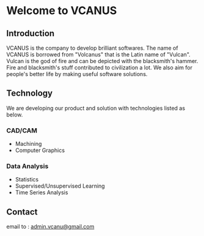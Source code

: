 # Welcome to VCANUS

## Introduction
VCANUS is the company to develop brilliant softwares. The name of VCANUS is borrowed from "Volcanus" that is the Latin name of "Vulcan". Vulcan is the god of fire and can be depicted with the blacksmith's hammer. Fire and blacksmith's stuff contributed to civilization a lot. We also aim for people's better life by making useful software solutions.

## Technology
We are developing our product and solution with technologies listed as below.

### CAD/CAM
 - Machining
 - Computer Graphics

### Data Analysis
 - Statistics
 - Supervised/Unsupervised Learning
 - Time Series Analysis

## Contact
email to : admin.vcanu@gmail.com

